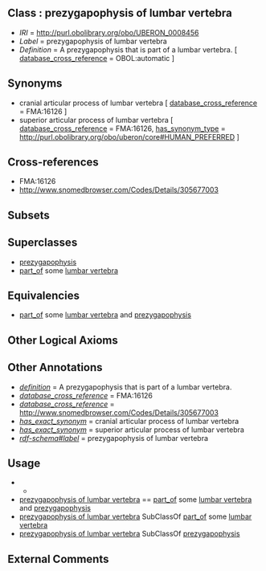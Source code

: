 
## Class : prezygapophysis of lumbar vertebra

 * *IRI* = http://purl.obolibrary.org/obo/UBERON_0008456
 * *Label* = prezygapophysis of lumbar vertebra
 * *Definition* = A prezygapophysis that is part of a lumbar vertebra. [ [database_cross_reference](../../ef/oboInOwl#hasDbXref.md) = OBOL:automatic ]

## Synonyms

 * cranial articular process of lumbar vertebra [ [database_cross_reference](../../ef/oboInOwl#hasDbXref.md) = FMA:16126 ]
 * superior articular process of lumbar vertebra [ [database_cross_reference](../../ef/oboInOwl#hasDbXref.md) = FMA:16126, [has_synonym_type](../../pe/oboInOwl#hasSynonymType.md) = http://purl.obolibrary.org/obo/uberon/core#HUMAN_PREFERRED ]

## Cross-references

 * FMA:16126
 * http://www.snomedbrowser.com/Codes/Details/305677003

## Subsets


## Superclasses

 * [prezygapophysis](../../UBERON/79/UBERON_0001079.md)
 * [part_of](../../BFO/50/BFO_0000050.md) some [lumbar vertebra](../../UBERON/14/UBERON_0002414.md)

## Equivalencies

 * [part_of](../../BFO/50/BFO_0000050.md) some [lumbar vertebra](../../UBERON/14/UBERON_0002414.md) and [prezygapophysis](../../UBERON/79/UBERON_0001079.md)

## Other Logical Axioms


## Other Annotations

 * *[definition](../../IAO/15/IAO_0000115.md)* = A prezygapophysis that is part of a lumbar vertebra.
 * *[database_cross_reference](../../ef/oboInOwl#hasDbXref.md)* = FMA:16126
 * *[database_cross_reference](../../ef/oboInOwl#hasDbXref.md)* = http://www.snomedbrowser.com/Codes/Details/305677003
 * *[has_exact_synonym](../../ym/oboInOwl#hasExactSynonym.md)* = cranial articular process of lumbar vertebra
 * *[has_exact_synonym](../../ym/oboInOwl#hasExactSynonym.md)* = superior articular process of lumbar vertebra
 * *[rdf-schema#label](../../el/rdf-schema#label.md)* = prezygapophysis of lumbar vertebra

## Usage

 * -
 * [prezygapophysis of lumbar vertebra](../../UBERON/56/UBERON_0008456.md) == [part_of](../../BFO/50/BFO_0000050.md) some [lumbar vertebra](../../UBERON/14/UBERON_0002414.md) and [prezygapophysis](../../UBERON/79/UBERON_0001079.md)
 * [prezygapophysis of lumbar vertebra](../../UBERON/56/UBERON_0008456.md) SubClassOf [part_of](../../BFO/50/BFO_0000050.md) some [lumbar vertebra](../../UBERON/14/UBERON_0002414.md)
 * [prezygapophysis of lumbar vertebra](../../UBERON/56/UBERON_0008456.md) SubClassOf [prezygapophysis](../../UBERON/79/UBERON_0001079.md)

## External Comments

